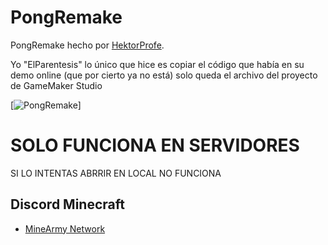 # PongRemake
PongRemake hecho por [HektorProfe](https://hektorprofe.net).

Yo "ElParentesis" lo único que hice es copiar el código que había en su demo online (que por cierto ya no está) solo queda el archivo del proyecto de GameMaker Studio

[![PongRemake](https://i.imgur.com/Um8KcPm.png)]

# SOLO FUNCIONA EN SERVIDORES
SI LO INTENTAS ABRRIR EN LOCAL NO FUNCIONA

## Discord Minecraft
  - [MineArmy Network](https://discord.gg/6WBZUS2Vb8)
  
